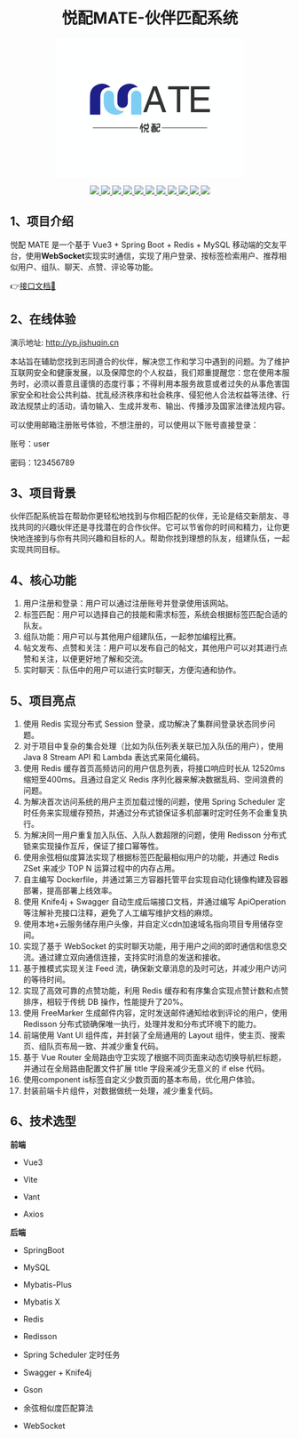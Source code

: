 <h1 align=center>
  	悦配MATE-伙伴匹配系统
</h1>
<p align="center">
<img src="doc/images/banner.svg" alt="image-20230623213937364" style="zoom:50%;" align="center" />
</p>
<p align="center">
<a target="_blank" href="https://github.com/Gumengyo/yuepei-backend">
    	<img src="https://img.shields.io/hexpm/l/plug.svg" ></img>
		<img src="https://img.shields.io/badge/JDK-1.8-green.svg" ></img>
        <img src="https://img.shields.io/badge/nodejs-18.16.0-green" ></img>
        <img src="https://img.shields.io/badge/springboot-2.6.4-green" ></img>
        <img src="https://img.shields.io/badge/vue-3.2-green" ></img>
		<img src="https://img.shields.io/badge/vant-4.3.1-green" ></img>
        <img src="https://img.shields.io/badge/swagger-3.0.0-brightgreen" ></img>
        <img src="https://img.shields.io/badge/mybatis--plus-3.5.1-green" ></img>
		<img src="https://img.shields.io/badge/websocket-2.6.4-green" ></img>
		<img src="https://img.shields.io/badge/MySQL-5.7-green" ></img>
		<img src="https://img.shields.io/badge/redis-7.0.2-green" ></img>
</a></p>



## 1、项目介绍

悦配 MATE 是一个基于 Vue3 + Spring Boot + Redis + MySQL 移动端的交友平台，使用**WebSocket**实现实时通信，实现了用户登录、按标签检索用户、推荐相似用户、组队、聊天、点赞、评论等功能。

👉[接口文档📄](./doc/接口文档.md)

## 2、在线体验

 演示地址: http://yp.jishuqin.cn

本站旨在辅助您找到志同道合的伙伴，解决您工作和学习中遇到的问题。为了维护互联网安全和健康发展，以及保障您的个人权益，我们郑重提醒您：您在使用本服务时，必须以善意且谨慎的态度行事；不得利用本服务故意或者过失的从事危害国家安全和社会公共利益、扰乱经济秩序和社会秩序、侵犯他人合法权益等法律、行政法规禁止的活动，请勿输入、生成并发布、输出、传播涉及国家法律法规内容。

可以使用邮箱注册账号体验，不想注册的，可以使用以下账号直接登录：

账号：user

密码：123456789


## 3、项目背景

伙伴匹配系统旨在帮助你更轻松地找到与你相匹配的伙伴，无论是结交新朋友、寻找共同的兴趣伙伴还是寻找潜在的合作伙伴。它可以节省你的时间和精力，让你更快地连接到与你有共同兴趣和目标的人。帮助你找到理想的队友，组建队伍，一起实现共同目标。

## 4、核心功能

1. 用户注册和登录：用户可以通过注册账号并登录使用该网站。
2. 标签匹配：用户可以选择自己的技能和需求标签，系统会根据标签匹配合适的队友。
3. 组队功能：用户可以与其他用户组建队伍，一起参加编程比赛。
4. 帖文发布、点赞和关注：用户可以发布自己的帖文，其他用户可以对其进行点赞和关注，以便更好地了解和交流。
5. 实时聊天：队伍中的用户可以进行实时聊天，方便沟通和协作。

## 5、项目亮点

1. 使用 Redis 实现分布式 Session 登录，成功解决了集群间登录状态同步问题。
2. 对于项目中复杂的集合处理（比如为队伍列表关联已加入队伍的用户），使用 Java 8 Stream API 和 Lambda 表达式来简化编码。
3. 使用 Redis 缓存首页高频访问的用户信息列表，将接口响应时长从 12520ms缩短至400ms。且通过自定义 Redis 序列化器来解决数据乱码、空间浪费的问题。
4. 为解决首次访问系统的用户主页加载过慢的问题，使用 Spring Scheduler 定时任务来实现缓存预热，并通过分布式锁保证多机部署时定时任务不会重复执行。
5. 为解决同一用户重复加入队伍、入队人数超限的问题，使用 Redisson 分布式锁来实现操作互斥，保证了接口幂等性。
6. 使用余弦相似度算法实现了根据标签匹配最相似用户的功能，并通过 Redis ZSet 来减少 TOP N 运算过程中的内存占用。
7. 自主编写 Dockerfile，并通过第三方容器托管平台实现自动化镜像构建及容器部署，提高部署上线效率。
8. 使用 Knife4j + Swagger 自动生成后端接口文档，并通过编写 ApiOperation 等注解补充接口注释，避免了人工编写维护文档的麻烦。
9. 使用本地+云服务储存用户头像，并自定义cdn加速域名指向项目专用储存空间。
10. 实现了基于 WebSocket 的实时聊天功能，用于用户之间的即时通信和信息交流。通过建立双向通信连接，支持实时消息的发送和接收。
11. 基于推模式实现关注 Feed 流，确保新文章消息的及时可达，并减少用户访问的等待时间。
12. 实现了高效可靠的点赞功能，利用 Redis 缓存和有序集合实现点赞计数和点赞排序，相较于传统 DB 操作，性能提升了20%。
13. 使用 FreeMarker 生成邮件内容，定时发送邮件通知给收到评论的用户，使用 Redisson 分布式锁确保唯一执行，处理并发和分布式环境下的能力。
14. 前端使用 Vant UI 组件库，并封装了全局通用的 Layout 组件，使主页、搜索页、组队页布局一致、并减少重复代码。
15. 基于 Vue Router 全局路由守卫实现了根据不同页面来动态切换导航栏标题， 并通过在全局路由配置文件扩展 title 字段来减少无意义的 if else 代码。
16. 使用component is标签自定义少数页面的基本布局，优化用户体验。
17. 封装前端卡片组件，对数据做统一处理，减少重复代码。

## 6、技术选型

**前端**

- Vue3

- Vite

- Vant

- Axios

**后端**

- SpringBoot 

- MySQL

- Mybatis-Plus

- Mybatis X

- Redis

- Redisson

- Spring Scheduler 定时任务

- Swagger + Knife4j

- Gson

- 余弦相似度匹配算法

- WebSocket
